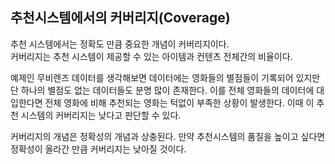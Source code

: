 ## 추천시스템에서의 커버리지(Coverage)

추천 시스템에서는 정확도 만큼 중요한 개념이 커버리지이다.  
커버리지는 추천 시스템이 제공할 수 있는 아이템과 컨텐츠 전체간의 비율이다.

예제인 무비렌즈 데이터를 생각해보면 데이터에는 영화들의 별점들이 기록되어 있지만 단 하나의 별점도 없는 데이터들도 분명 많이 존재한다. 이를 전체 영화들의 데이터에 대입한다면 전체 영화에 비해 추천되는 영화는 턱없이 부족한 상황이 발생한다. 이때 이 추천 시스템의 커버리지는 낮다고 판단할 수 있다.

커버리지의 개념은 정확성의 개념과 상충된다.
만약 추천시스템의 품질을 높이고 싶다면 정확성이 올라간 만큼 커버리지는 낮아질 것이다.
